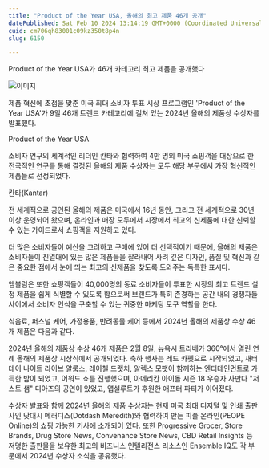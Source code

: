 ```yaml
---
title: "Product of the Year USA, 올해의 최고 제품 46개 공개"
datePublished: Sat Feb 10 2024 13:14:19 GMT+0000 (Coordinated Universal Time)
cuid: cm706qh83001c09kz350t8p4n
slug: 6150

---
```



Product of the Year USA가 46개 카테고리 최고 제품을 공개했다

![이미지](https://cdn.hashnode.com/res/hashnode/image/upload/v1739260397505/08dc8fc1-8e06-4f00-a475-0f7d144491ed.jpeg)

제품 혁신에 초점을 맞춘 미국 최대 소비자 투표 시상 프로그램인 'Product of the Year USA'가 9일 46개 트렌드 카테고리에 걸쳐 있는 2024년 올해의 제품상 수상자를 발표했다.

Product of the Year USA

소비자 연구의 세계적인 리더인 칸타와 협력하여 4만 명의 미국 쇼핑객을 대상으로 한 전국적인 연구를 통해 결정된 올해의 제품 수상자는 모두 해당 부문에서 가장 혁신적인 제품들로 선정되었다.

칸타(Kantar)

전 세계적으로 공인된 올해의 제품은 미국에서 16년 동안, 그리고 전 세계적으로 30년 이상 운영되어 왔으며, 온라인과 매장 모두에서 시장에서 최고의 신제품에 대한 신뢰할 수 있는 가이드로서 쇼핑객을 지원하고 있다.

더 많은 소비자들이 예산을 고려하고 구매에 있어 더 선택적이기 때문에, 올해의 제품은 소비자들이 진열대에 있는 많은 제품들을 잘라내어 사려 깊은 디자인, 품질 및 혁신과 같은 중요한 점에서 눈에 띄는 최고의 신제품을 찾도록 도와주는 독특한 표시다.

엠블럼은 또한 쇼핑객들이 40,000명의 동료 소비자들이 투표한 시장의 최고 트렌드 설정 제품을 쉽게 식별할 수 있도록 함으로써 브랜드가 특히 존경하는 공간 내의 경쟁자들 사이에서 소비자 인식을 구축할 수 있는 귀중한 마케팅 도구 역할을 한다.

식음료, 퍼스널 케어, 가정용품, 반려동물 케어 등에서 2024년 올해의 제품상 수상 46개 제품은 다음과 같다.

2024년 올해의 제품상 수상 46개 제품은 2월 8일, 뉴욕시 트리베카 360°에서 열린 연례 올해의 제품상 시상식에서 공개되었다. 축하 행사는 레드 카펫으로 시작되었고, 새터데이 나이트 라이브 알룸스, 레이첼 드랫치, 알렉스 모팻이 함께하는 엔터테인먼트로 가득한 밤이 되었고, 어워드 쇼를 진행했으며, 아메리칸 아이돌 시즌 18 우승자 사만다 "저스트 샘" 디아즈의 공연이 있었고, 앱설루트가 후원한 애프터 파티가 이어졌다.

수상자 발표와 함께 2024년 올해의 제품 수상자는 현재 미국 최대 디지털 및 인쇄 출판사인 닷대시 메러디스(Dotdash Meredith)와 협력하여 만든 피플 온라인(PEOPE Online)의 쇼핑 가능한 기사에 소개되어 있다. 또한 Progressive Grocer, Store Brands, Drug Store News, Convenance Store News, CBD Retail Insights 등 저명한 출판물을 보유한 최고의 비즈니스 인텔리전스 리소스인 Ensemble IQ도 각 부문에서 2024년 수상자 소식을 공유했다.